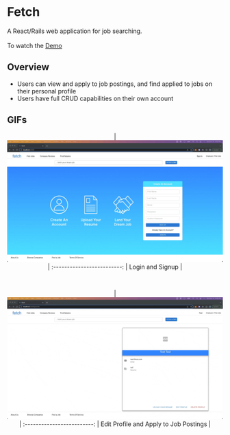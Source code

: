 # Fetch

A React/Rails web application for job searching.
<br>
<br>
To watch the <a href=""> Demo </a> <br>

## Overview

- Users can view and apply to job postings, and find applied to jobs on their personal profile
- Users have full CRUD capabilities on their own account

## GIFs

<div align="center">

| <img src="client/public/signuplogin.gif" width="650"> |
:-------------------------:
| Login and Signup |

<br>

| <img src="client/public/editapply.gif" width="650"> |
:-------------------------:
| Edit Profile and Apply to Job Postings |
  
</div>

